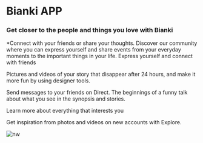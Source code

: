 # Bianki APP

### Get closer to the people and things you love with Bianki 

*Connect with your friends or share your thoughts. 
Discover our community where you can express yourself and share events from your everyday moments to the important things in your life.
Express yourself and connect with friends

Pictures and videos of your story that disappear after 24 hours, and make it more fun by using designer tools.

Send messages to your friends on Direct. The beginnings of a funny talk about what you see in the synopsis and stories.

Learn more about everything that interests you

Get inspiration from photos and videos on new accounts with Explore.

![nw](https://user-images.githubusercontent.com/70061912/93709030-4d7e8180-fb3b-11ea-85f6-955157396eda.gif)

